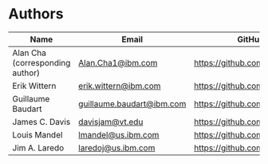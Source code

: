 # Authors

| Name | Email | GitHub|
|------|-------|-------|
| Alan Cha (corresponding author) | Alan.Cha1@ibm.com | https://github.com/Alan-Cha |
| Erik Wittern | erik.wittern@ibm.com | https://github.com/ErikWittern |
| Guillaume Baudart | guillaume.baudart@ibm.com | https://github.com/gbdrt |
| James C. Davis | davisjam@vt.edu | https://github.com/davisjam |
| Louis Mandel | lmandel@us.ibm.com | https://github.com/mandel |
| Jim A. Laredo | laredoj@us.ibm.com | https://github.com/laredo |